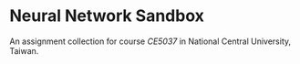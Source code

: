 # Neural Network Sandbox

An assignment collection for course _CE5037_ in National Central University, Taiwan.
